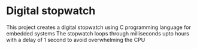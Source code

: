 # Digital stopwatch

This project creates a digital stopwatch using C programming language for embedded systems
The stopwatch loops through milliseconds upto hours with a delay of 1 second to avoid overwhelming the CPU 